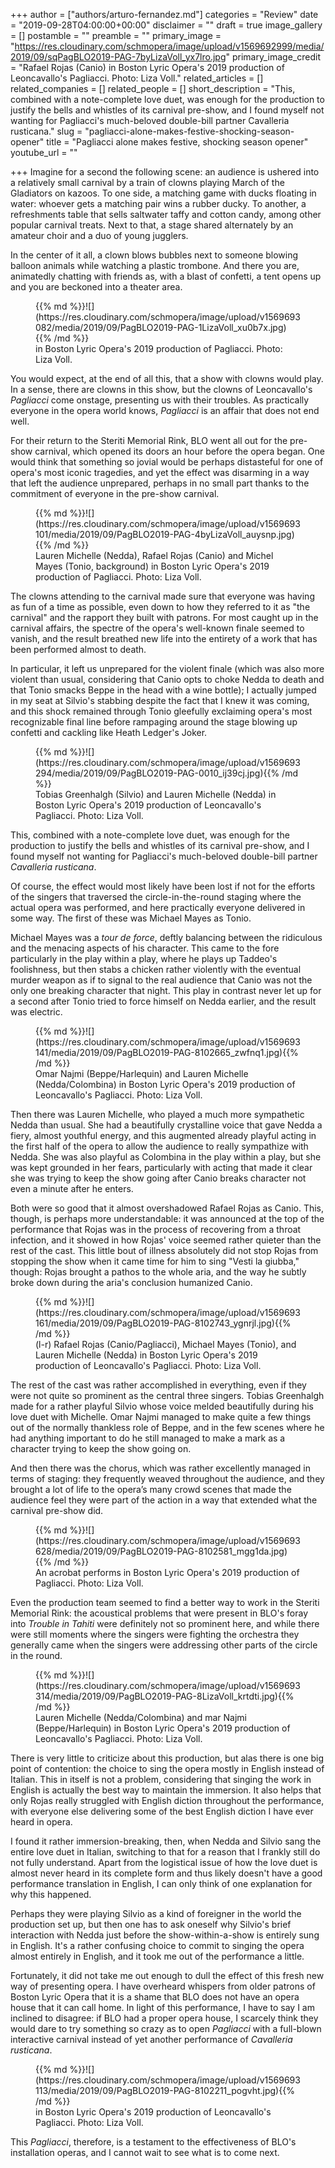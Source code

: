 +++
author = ["authors/arturo-fernandez.md"]
categories = "Review"
date = "2019-09-28T04:00:00+00:00"
disclaimer = ""
draft = true
image_gallery = []
postamble = ""
preamble = ""
primary_image = "https://res.cloudinary.com/schmopera/image/upload/v1569692999/media/2019/09/sqPagBLO2019-PAG-7byLizaVoll_yx7lro.jpg"
primary_image_credit = "Rafael Rojas (Canio) in Boston Lyric Opera's 2019 production of Leoncavallo's Pagliacci. Photo: Liza Voll."
related_articles = []
related_companies = []
related_people = []
short_description = "This, combined with a note-complete love duet, was enough for the production to justify the bells and whistles of its carnival pre-show, and I found myself not wanting for Pagliacci's much-beloved double-bill partner Cavalleria rusticana."
slug = "pagliacci-alone-makes-festive-shocking-season-opener"
title = "Pagliacci alone makes festive, shocking season opener"
youtube_url = ""

+++
Imagine for a second the following scene: an audience is ushered into a relatively small carnival by a train of clowns playing March of the Gladiators on kazoos. To one side, a matching game with ducks floating in water: whoever gets a matching pair wins a rubber ducky. To another, a refreshments table that sells saltwater taffy and cotton candy, among other popular carnival treats. Next to that, a stage shared alternately by an amateur choir and a duo of young jugglers. 

In the center of it all, a clown blows bubbles next to someone blowing balloon animals while watching a plastic trombone. And there you are, animatedly chatting with friends as, with a blast of confetti, a tent opens up and you are beckoned into a theater area.

<figure data-type="image">{{% md %}}![](https://res.cloudinary.com/schmopera/image/upload/v1569693082/media/2019/09/PagBLO2019-PAG-1LizaVoll_xu0b7x.jpg){{% /md %}}

<figcaption>in Boston Lyric Opera's 2019 production of Pagliacci. Photo: Liza Voll.</figcaption>

</figure>

You would expect, at the end of all this, that a show with clowns would play. In a sense, there are clowns in this show, but the clowns of Leoncavallo's _Pagliacci_ come onstage, presenting us with their troubles. As practically everyone in the opera world knows, _Pagliacci_ is an affair that does not end well.

For their return to the Steriti Memorial Rink, BLO went all out for the pre-show carnival, which opened its doors an hour before the opera began. One would think that something so jovial would be perhaps distasteful for one of opera's most iconic tragedies, and yet the effect was disarming in a way that left the audience unprepared, perhaps in no small part thanks to the commitment of everyone in the pre-show carnival. 

<figure data-type="image">{{% md %}}![](https://res.cloudinary.com/schmopera/image/upload/v1569693101/media/2019/09/PagBLO2019-PAG-4byLizaVoll_auysnp.jpg){{% /md %}}

<figcaption>Lauren Michelle (Nedda), Rafael Rojas (Canio) and Michel Mayes (Tonio, background) in Boston Lyric Opera's 2019 production of Pagliacci. Photo: Liza Voll.</figcaption>

</figure>

The clowns attending to the carnival made sure that everyone was having as fun of a time as possible, even down to how they referred to it as "the carnival" and the rapport they built with patrons. For most caught up in the carnival affairs, the spectre of the opera's well-known finale seemed to vanish, and the result breathed new life into the entirety of a work that has been performed almost to death. 

In particular, it left us unprepared for the violent finale (which was also more violent than usual, considering that Canio opts to choke Nedda to death and that Tonio smacks Beppe in the head with a wine bottle); I actually jumped in my seat at Silvio's stabbing despite the fact that I knew it was coming, and this shock remained through Tonio gleefully exclaiming opera's most recognizable final line before rampaging around the stage blowing up confetti and cackling like Heath Ledger's Joker.

<figure data-type="image">{{% md %}}![](https://res.cloudinary.com/schmopera/image/upload/v1569693294/media/2019/09/PagBLO2019-PAG-0010_ij39cj.jpg){{% /md %}}

<figcaption>Tobias Greenhalgh (Silvio) and Lauren Michelle (Nedda) in Boston Lyric Opera's 2019 production of Leoncavallo's Pagliacci. Photo: Liza Voll.</figcaption>

</figure>

This, combined with a note-complete love duet, was enough for the production to justify the bells and whistles of its carnival pre-show, and I found myself not wanting for Pagliacci's much-beloved double-bill partner _Cavalleria rusticana_.

Of course, the effect would most likely have been lost if not for the efforts of the singers that traversed the circle-in-the-round staging where the actual opera was performed, and here practically everyone delivered in some way. The first of these was Michael Mayes as Tonio. 

Michael Mayes was a _tour de force_, deftly balancing between the ridiculous and the menacing aspects of his character. This came to the fore particularly in the play within a play, where he plays up Taddeo's foolishness, but then stabs a chicken rather violently with the eventual murder weapon as if to signal to the real audience that Canio was not the only one breaking character that night. This play in contrast never let up for a second after Tonio tried to force himself on Nedda earlier, and the result was electric.

<figure data-type="image">{{% md %}}![](https://res.cloudinary.com/schmopera/image/upload/v1569693141/media/2019/09/PagBLO2019-PAG-8102665_zwfnq1.jpg){{% /md %}}

<figcaption>Omar Najmi (Beppe/Harlequin) and Lauren Michelle (Nedda/Colombina) in Boston Lyric Opera's 2019 production of Leoncavallo's Pagliacci. Photo: Liza Voll.</figcaption>

</figure>

Then there was Lauren Michelle, who played a much more sympathetic Nedda than usual. She had a beautifully crystalline voice that gave Nedda a fiery, almost youthful energy, and this augmented already playful acting in the first half of the opera to allow the audience to really sympathize with Nedda. She was also playful as Colombina in the play within a play, but she was kept grounded in her fears, particularly with acting that made it clear she was trying to keep the show going after Canio breaks character not even a minute after he enters.

Both were so good that it almost overshadowed Rafael Rojas as Canio. This, though, is perhaps more understandable: it was announced at the top of the performance that Rojas was in the process of recovering from a throat infection, and it showed in how Rojas' voice seemed rather quieter than the rest of the cast. This little bout of illness absolutely did not stop Rojas from stopping the show when it came time for him to sing "Vesti la giubba," though: Rojas brought a pathos to the whole aria, and the way he subtly broke down during the aria's conclusion humanized Canio.

<figure data-type="image">{{% md %}}![](https://res.cloudinary.com/schmopera/image/upload/v1569693161/media/2019/09/PagBLO2019-PAG-8102743_ygnrjl.jpg){{% /md %}}

<figcaption>(l-r) Rafael Rojas (Canio/Pagliacci), Michael Mayes (Tonio), and Lauren Michelle (Nedda) in Boston Lyric Opera's 2019 production of Leoncavallo's Pagliacci. Photo: Liza Voll.</figcaption>

</figure>

The rest of the cast was rather accomplished in everything, even if they were not quite so prominent as the central three singers. Tobias Greenhalgh made for a rather playful Silvio whose voice melded beautifully during his love duet with Michelle. Omar Najmi managed to make quite a few things out of the normally thankless role of Beppe, and in the few scenes where he had anything important to do he still managed to make a mark as a character trying to keep the show going on. 

And then there was the chorus, which was rather excellently managed in terms of staging: they frequently weaved throughout the audience, and they brought a lot of life to the opera’s many crowd scenes that made the audience feel they were part of the action in a way that extended what the carnival pre-show did. 

<figure data-type="image">{{% md %}}![](https://res.cloudinary.com/schmopera/image/upload/v1569693628/media/2019/09/PagBLO2019-PAG-8102581_mgg1da.jpg){{% /md %}}

<figcaption>An acrobat performs in Boston Lyric Opera's 2019 production of Pagliacci. Photo: Liza Voll.</figcaption>

</figure>

Even the production team seemed to find a better way to work in the Steriti Memorial Rink: the acoustical problems that were present in BLO's foray into _Trouble in Tahiti_ were definitely not so prominent here, and while there were still moments where the singers were fighting the orchestra they generally came when the singers were addressing other parts of the circle in the round.

<figure data-type="image">{{% md %}}![](https://res.cloudinary.com/schmopera/image/upload/v1569693314/media/2019/09/PagBLO2019-PAG-8LizaVoll_krtdti.jpg){{% /md %}}

<figcaption>Lauren Michelle (Nedda/Colombina) and mar Najmi (Beppe/Harlequin) in Boston Lyric Opera's 2019 production of Leoncavallo's Pagliacci. Photo: Liza Voll.</figcaption>

</figure>

There is very little to criticize about this production, but alas there is one big point of contention: the choice to sing the opera mostly in English instead of Italian. This in itself is not a problem, considering that singing the work in English is actually the best way to maintain the immersion. It also helps that only Rojas really struggled with English diction throughout the performance, with everyone else delivering some of the best English diction I have ever heard in opera. 

I found it rather immersion-breaking, then, when Nedda and Silvio sang the entire love duet in Italian, switching to that for a reason that I frankly still do not fully understand. Apart from the logistical issue of how the love duet is almost never heard in its complete form and thus likely doesn't have a good performance translation in English, I can only think of one explanation for why this happened. 

Perhaps they were playing Silvio as a kind of foreigner in the world the production set up, but then one has to ask oneself why Silvio's brief interaction with Nedda just before the show-within-a-show is entirely sung in English. It's a rather confusing choice to commit to singing the opera almost entirely in English, and it took me out of the performance a little.

Fortunately, it did not take me out enough to dull the effect of this fresh new way of presenting opera. I have overheard whispers from older patrons of Boston Lyric Opera that it is a shame that BLO does not have an opera house that it can call home. In light of this performance, I have to say I am inclined to disagree: if BLO had a proper opera house, I scarcely think they would dare to try something so crazy as to open _Pagliacci_ with a full-blown interactive carnival instead of yet another performance of _Cavalleria rusticana_. 

<figure data-type="image">{{% md %}}![](https://res.cloudinary.com/schmopera/image/upload/v1569693113/media/2019/09/PagBLO2019-PAG-8102211_pogvht.jpg){{% /md %}}

<figcaption>in Boston Lyric Opera's 2019 production of Leoncavallo's Pagliacci. Photo: Liza Voll.</figcaption>

</figure>

This _Pagliacci_, therefore, is a testament to the effectiveness of BLO's installation operas, and I cannot wait to see what is to come next.